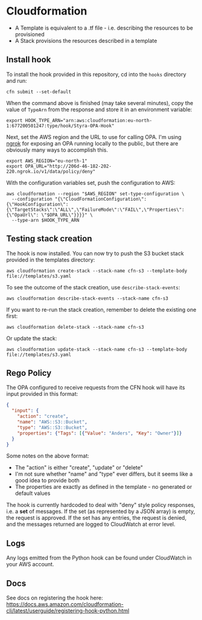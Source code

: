 # Cloudformation

* A Template is equivalent to a .tf file - i.e. describing the resources to be provisioned
* A Stack provisions the resources described in a template

## Install hook

To install the hook provided in this repository, cd into the `hooks` directory and run:

```shell
cfn submit --set-default
```

When the command above is finished (may take several minutes), copy the value of `TypeArn`
from the response and store it in an environment variable:

```shell
export HOOK_TYPE_ARN="arn:aws:cloudformation:eu-north-1:677200501247:type/hook/Styra-OPA-Hook"
```

Next, set the AWS region and the URL to use for calling OPA. I'm using [ngrok](https://ngrok.com/) 
for exposing an OPA running locally to the public, but there are obviously many ways to accomplish this.

```shell
export AWS_REGION="eu-north-1"
export OPA_URL="http://206d-46-182-202-220.ngrok.io/v1/data/policy/deny"
```

With the configuration variables set, push the configuration to AWS:

```shell
aws cloudformation --region "$AWS_REGION" set-type-configuration \
  --configuration "{\"CloudFormationConfiguration\":{\"HookConfiguration\":{\"TargetStacks\":\"ALL\",\"FailureMode\":\"FAIL\",\"Properties\":{\"OpaUrl\": \"$OPA_URL\"}}}}" \
  --type-arn $HOOK_TYPE_ARN
```

## Testing stack creation

The hook is now installed. You can now try to push the S3 bucket stack provided in the templates directory:

```shell
aws cloudformation create-stack --stack-name cfn-s3 --template-body file://templates/s3.yaml
```

To see the outcome of the stack creation, use `describe-stack-events`:

```shell
aws cloudformation describe-stack-events --stack-name cfn-s3
```

If you want to re-run the stack creation, remember to delete the existing one first:

```shell
aws cloudformation delete-stack --stack-name cfn-s3
```

Or update the stack:

```shell
aws cloudformation update-stack --stack-name cfn-s3 --template-body file://templates/s3.yaml
```

## Rego Policy

The OPA configured to receive requests from the CFN hook will have its input provided in this format:

```json
{
  "input": {
    "action": "create",
    "name": "AWS::S3::Bucket",
    "type": "AWS::S3::Bucket",
    "properties": {"Tags": [{"Value": "Anders", "Key": "Owner"}]}
  }
}
```

Some notes on the above format:
* The "action" is either "create", "update" or "delete"
* I'm not sure whether "name" and "type" ever differs, but it seems like a good idea to provide both
* The properties are exactly as defined in the template - no generated or default values

The hook is currently hardcoded to deal with "deny" style policy responses, i.e. a **set** of messages.
If the set (as represented by a JSON array) is empty, the request is approved. If the set has any entries,
the request is denied, and the messages returned are logged to CloudWatch at error level.

## Logs

Any logs emitted from the Python hook can be found under CloudWatch in your AWS account.

## Docs

See docs on registering the hook here:
https://docs.aws.amazon.com/cloudformation-cli/latest/userguide/registering-hook-python.html
